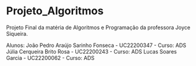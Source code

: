 # Projeto_Algoritmos
Projeto Final da matéria de Algoritmos e Programação da professora Joyce Siqueira.

Alunos: João Pedro Araújo Sarinho Fonseca - UC22200347 - Curso: ADS  
Júlia Cerqueira Brito Rosa - UC22200243 - Curso: ADS
Lucas Soares Garcia - UC22200062 - Curso: ADS
